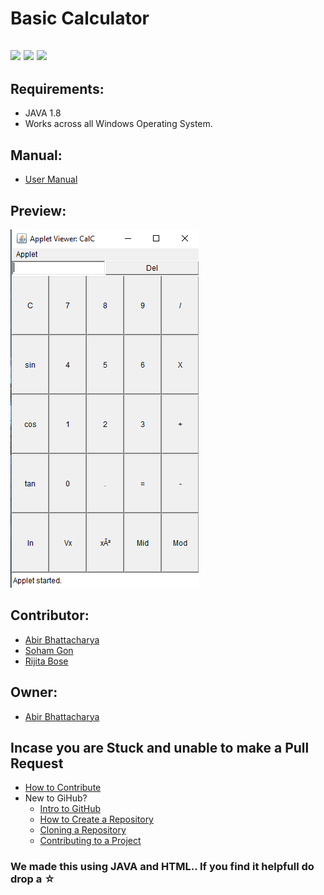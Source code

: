 # Basic Calculator
![](https://img.shields.io/twitter/follow/IamAbir82?color=Black&label=Abir%20Bhattacharya&logo=Twitter&logoColor=Blue&style=flat-square)
![](https://img.shields.io/github/forks/abirbhattacharya82/Basic-Calculator?color=green&label=Forks&logo=github&logoColor=white&style=plastic)
![](https://img.shields.io/github/stars/abirbhattacharya82/Basic-Calculator?color=green&label=Stars&logo=github&logoColor=white&style=plastic)
![]()
![]()
-------------------
##  Requirements:
* JAVA 1.8
* Works across all Windows Operating System.
## Manual:
* [User Manual](User_manual.md)
## Preview:
![](Untitled.png)
## Contributor:
* [Abir Bhattacharya](https://github.com/abirbhattacharya82)
* [Soham Gon](https://github.com/SOH69)
* [Rijita Bose](https://github.com/r099)
## Owner:
* [Abir Bhattacharya](https://github.com/abirbhattacharya82)
## Incase you are Stuck and unable to make a Pull Request
* [How to Contribute](how_to_contribute.md)
* New to GiHub?
  * [Intro to GitHub](https://youtu.be/wTTek8P2VB4)
  * [How to Create a Repository](https://www.youtube.com/watch?v=VWzQSXCTLOM)
  * [Cloning a Repository](https://www.youtube.com/watch?v=L2_XikMM0nI)
  * [Contributing to a Project](https://www.youtube.com/watch?v=b-hGpPrVcus)
### We made this using JAVA and HTML.. If you find it helpfull do drop a ☆
